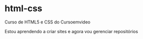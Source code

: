 # html-css
Curso de HTML5 e CSS do Cursoemvideo

Estou aprendendo a criar sites e agora vou gerenciar repositórios
